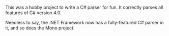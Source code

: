 This was a hobby project to write a C# parser for fun. It correctly parses all features of C# version 4.0.

Needless to say, the .NET Framework now has a fully-featured C# parser in it, and so does the Mono project.